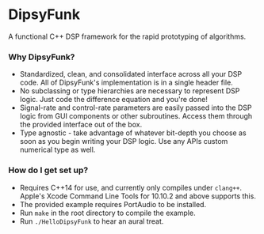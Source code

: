 # DipsyFunk #

A functional C++ DSP framework for the rapid prototyping of algorithms.

### Why DipsyFunk? ###

* Standardized, clean, and consolidated interface across all your DSP code. All of DipsyFunk's implementation is in a single header file.
* No subclassing or type hierarchies are necessary to represent DSP logic. Just code the difference equation and you're done!
* Signal-rate and control-rate parameters are easily passed into the DSP logic from GUI components or other subroutines. Access them through the provided interface out of the box.
* Type agnostic - take advantage of whatever bit-depth you choose as soon as you begin writing your DSP logic. Use any APIs custom numerical type as well.

### How do I get set up? ###

* Requires C++14 for use, and currently only compiles under `clang++`. Apple's Xcode Command Line Tools for 10.10.2 and above supports this. 
* The provided example requires PortAudio to be installed.
* Run `make` in the root directory to compile the example. 
* Run `./HelloDipsyFunk` to hear an aural treat.
